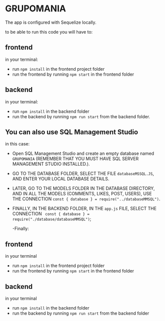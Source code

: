 ﻿# GRUPOMANIA

  The app is configured with Sequelize locally.

  to be able to run this code you will have to:

## frontend
  in your terminal:
 - run `npm install` in the frontend project folder
- run the frontend by running `npm start` in the frontend folder

## backend
in your terminal:
- run `npm install` in the backend folder
- run the backend by running `npm run start` from the backend folder.



## You can also use SQL Management Studio
   in this case:
  
  - Open SQL Management Studio and create an empty database named `GRUPOMANIA` (REMEMBER THAT YOU MUST HAVE SQL SERVER MANAGEMENT STUDIO INSTALLED.).
  - GO TO THE DATABASE FOLDER, SELECT THE FILE `databaseMSSQL.JS`, AND ENTER YOUR LOCAL DATABASE DETAILS.
  - LATER, GO TO THE MODELS FOLDER IN THE DATABASE DIRECTORY, AND IN ALL THE MODELS (COMMENTS, LIKES, POST, USERS), USE THE CONNECTION `const { database } = require("../databaseMMSQL")`.
  - FINALLY, IN THE BACKEND FOLDER, IN THE `app.js` FILE, SELECT THE CONNECTION ` const { database } = require("./database/databaseMMSQL")`;
  
    -Finally:

  ## frontend

in your terminal
- run `npm install` in the frontend project folder
- run the frontend by running `npm start` in the frontend folder

  
## backend
in your terminal

- run `npm install` in the backend folder
- run the backend by running `npm run start` from the backend folder


















